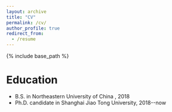 ```yaml
---
layout: archive
title: "CV"
permalink: /cv/
author_profile: true
redirect_from:
  - /resume
---
```


{% include base_path %}


Education
======
* B.S. in Northeastern University of China , 2018
* Ph.D. candidate in Shanghai Jiao Tong University, 2018--now

